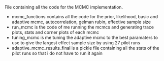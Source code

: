File containing all the code for the MCMC implementation.

* mcmc_functions contains all the code for the prior, likelihood, basic and adaptive mcmc, autocorrelation, gelman rubin, effective sample size
* run_mcmc is the code of me running the mcmcs and generating trace plots, stats and corner plots of each mcmc
* tuning_mcmc is me tuning the adaptive mcmc to the best paramaters to use to give the largest effect sample size by using 27 pilot runs
* adaptive_mcmc_results_final is a pickle file containing all the stats of the pilot runs so that i do not have to run it again


